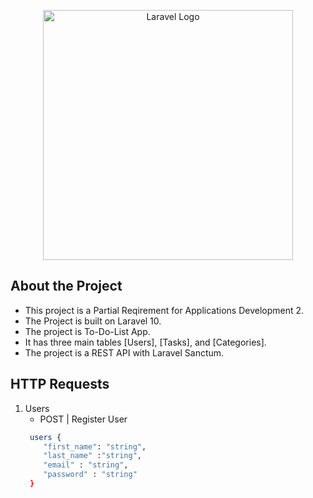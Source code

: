 <p align="center"><a href="https://laravel.com" target="_blank"><img src="https://raw.githubusercontent.com/laravel/art/master/logo-lockup/5%20SVG/2%20CMYK/1%20Full%20Color/laravel-logolockup-cmyk-red.svg" width="400" alt="Laravel Logo"></a></p>

## About the Project

 - This project is a Partial Reqirement for Applications Development 2.
 - The Project is built on Laravel 10.
 - The project is To-Do-List App.
 - It has three  main tables [Users], [Tasks], and [Categories].
 - The project is a REST API with Laravel Sanctum.

## HTTP Requests

 1. Users  
    - POST | Register User 
    ```bash
     users {
        "first_name": "string",
        "last_name" :"string",
        "email" : "string",
        "password" : "string"
     }
    ```


